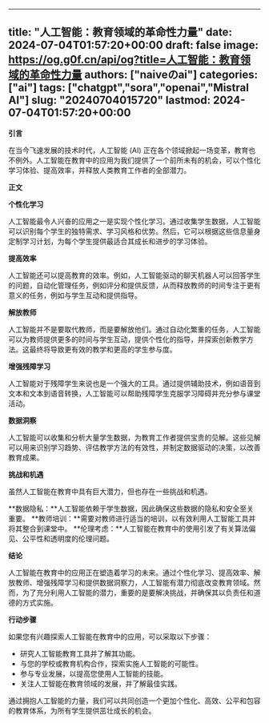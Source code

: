 
---
title: "人工智能：教育领域的革命性力量"
date: 2024-07-04T01:57:20+00:00
draft: false
image: https://og.g0f.cn/api/og?title=人工智能：教育领域的革命性力量
authors: ["naiveのai"]
categories: ["ai"]
tags: ["chatgpt","sora","openai","Mistral AI"]
slug: "20240704015720"
lastmod: 2024-07-04T01:57:20+00:00
---
**引言**

在当今飞速发展的技术时代，人工智能 (AI) 正在各个领域掀起一场变革，教育也不例外。人工智能在教育中的应用为我们提供了一个前所未有的机会，可以个性化学习体验、提高效率，并释放人类教育工作者的全部潜力。

**正文**

**个性化学习**

人工智能最令人兴奋的应用之一是实现个性化学习。通过收集学生数据，人工智能可以识别每个学生的独特需求、学习风格和优势。然后，它可以根据这些信息量身定制学习计划，为每个学生提供最适合其成长和进步的学习体验。

**提高效率**

人工智能还可以提高教育的效率。例如，人工智能驱动的聊天机器人可以回答学生的问题，自动化管理任务，例如评分和提供反馈，从而释放教师的时间专注于更有意义的任务，例如与学生互动和提供指导。

**解放教师**

人工智能并不是要取代教师，而是要解放他们。通过自动化繁重的任务，人工智能可以为教师提供更多的时间与学生互动，提供个性化的指导，并探索创新教学方法。这最终将导致更有效的教学和更高的学生参与度。

**增强残障学习**

人工智能对于残障学生来说也是一个强大的工具。通过提供辅助技术，例如语音到文本和文本到语音转换，人工智能可以帮助残障学生克服学习障碍并充分参与课堂活动。

**数据洞察**

人工智能可以收集和分析大量学生数据，为教育工作者提供宝贵的见解。这些见解可以用来识别学习趋势、评估教学方法的有效性，并制定数据驱动的决策，以改善教育成果。

**挑战和机遇**

虽然人工智能在教育中具有巨大潜力，但也存在一些挑战和机遇。

**数据隐私：**人工智能依赖于学生数据，因此确保这些数据的隐私和安全至关重要。
**教师培训：**需要对教师进行适当的培训，以有效利用人工智能工具并将其整合到课堂中。
**伦理考虑：**人工智能在教育中的使用引发了有关算法偏见、公平性和透明度的伦理问题。

**结论**

人工智能在教育中的应用正在塑造着学习的未来。通过个性化学习、提高效率、解放教师、增强残障学习和提供数据洞察力，人工智能有潜力彻底改变教育领域。然而，为了充分利用人工智能的潜力，重要的是要解决挑战，并确保其以负责任和道德的方式实施。

**行动步骤**

如果您有兴趣探索人工智能在教育中的应用，可以采取以下步骤：

* 研究人工智能教育工具并了解其功能。
* 与您的学校或教育机构合作，探索实施人工智能的可能性。
* 参与专业发展，以提高您使用人工智能的技能。
* 关注人工智能在教育领域的发展，并了解最佳实践。

通过拥抱人工智能的力量，我们可以共同创造一个更加个性化、高效、公平和包容的教育体系，为所有学生提供茁壮成长的机会。